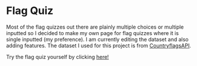 # Flag Quiz
Most of the flag quizzes out there are plainly multiple choices or multiple inputted so I decided to make my own page for flag quizzes where it is single inputted (my preference). I am currently editing the dataset and also adding features. 
The dataset I used for this project is from [CountryflagsAPI](https://countryflagsapi.netlify.app).

Try the flag quiz yourself by clicking [here!](https://github.com/clarsbyte/Flag-Quiz/deployments/github-pages)
